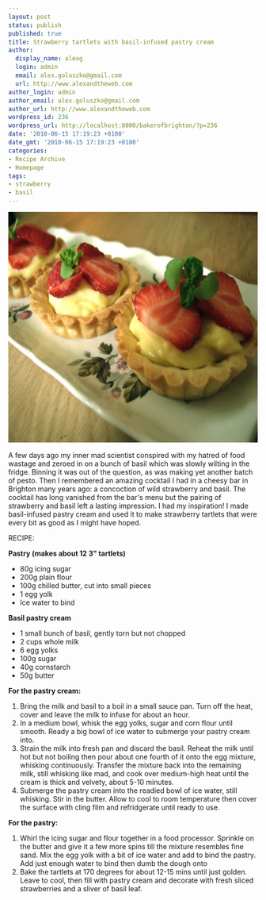 ```yaml
---
layout: post
status: publish
published: true
title: Strawberry tartlets with basil-infused pastry cream
author:
  display_name: alexg
  login: admin
  email: alex.goluszko@gmail.com
  url: http://www.alexandtheweb.com
author_login: admin
author_email: alex.goluszko@gmail.com
author_url: http://www.alexandtheweb.com
wordpress_id: 236
wordpress_url: http://localhost:8000/bakerofbrighton/?p=236
date: '2010-06-15 17:19:23 +0100'
date_gmt: '2010-06-15 17:19:23 +0100'
categories:
- Recipe Archive
- Homepage
tags:
- strawberry
- basil
---
```

<p><a href="images/2010/06/IMG_2720-copy.jpg"><img class="alignnone size-medium wp-image-241" title="Strawberry basil tartlets" src="/images/2010/06/IMG_2720-copy-620x465.jpg" alt="Strawberry basil tartlets" width="620" height="465" /></a></p>
<p>A few days ago my inner mad scientist conspired with my hatred of food wastage and zeroed in on a bunch of basil which was slowly wilting in the fridge. Binning it was out of the question, as was making yet another batch of pesto. Then I remembered an amazing cocktail I had in a cheesy bar in Brighton many years ago: a concoction of wild strawberry and basil. The cocktail has long vanished from the bar's menu but the pairing of strawberry and basil left a lasting impression. I had my inspiration! I made basil-infused pastry cream and used it to make strawberry tartlets that were every bit as good as I might have hoped.</p>
<p>RECIPE:</p>
<p><strong>Pastry (makes about 12 3" tartlets)</strong></p>
<ul>
<li>80g icing sugar</li>
<li>200g plain flour</li>
<li>100g chilled butter, cut into small pieces</li>
<li>1 egg yolk</li>
<li>Ice water to bind</li>
</ul>
<p><strong>Basil pastry cream</strong></p>
<ul>
<li>1 small bunch of basil, gently torn but not chopped</li>
<li>2 cups whole milk</li>
<li>6 egg yolks</li>
<li>100g sugar</li>
<li>40g cornstarch</li>
<li>50g butter</li>
</ul>
<p><strong>For the pastry cream: </strong></p>
<ol>
<li> Bring the milk and basil to a boil in a small sauce pan. Turn off the heat, cover and leave the milk to infuse for about an hour.</li>
<li> In a medium bowl, whisk the egg yolks, sugar and corn flour until smooth. Ready a big bowl of ice water to submerge your pastry cream into.</li>
<li> Strain the milk into fresh pan and discard the basil. Reheat the milk until hot but not boiling then pour about one fourth of it onto the egg mixture, whisking continuously. Transfer the mixture back into the  remaining milk, still whisking like mad, and cook over medium-high heat until the cream is thick and velvety, about 5-10 minutes.</li>
<li> Submerge the pastry cream into the readied bowl of ice water, still whisking. Stir in the butter. Allow to cool to room temperature then cover the surface with cling film and refridgerate until ready to use.</li>
</ol>
<p><strong>For the pastry:<br />
</strong></p>
<ol>
<li><strong> </strong>Whirl the icing sugar and flour together in a food processor. Sprinkle on the butter and give it a few more spins till the mixture resembles fine sand. Mix the egg yolk with a bit of ice water and add to bind the pastry. Add just enough water to bind then dumb the dough onto</li>
<li> Bake the tartlets at 170 degrees for about 12-15 mins until just golden. Leave to cool, then fill with pastry cream and decorate with fresh sliced strawberries and a sliver of basil leaf.</li>
</ol>
